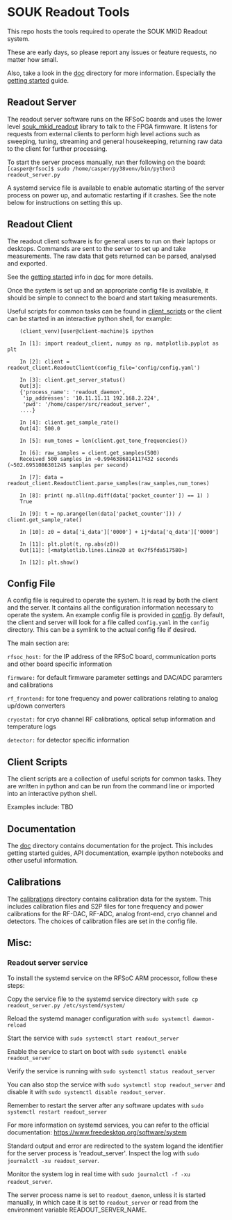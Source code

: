 # SOUK Readout Tools

This repo hosts the tools required to operate the SOUK MKID Readout system.

These are early days, so please report any issues or feature requests, no matter how small.

Also, take a look in the [doc](doc) directory for more information. Especially the [getting started](doc/getting_started.md) guide.

## Readout Server

The readout server software runs on the RFSoC boards and uses the lower level [souk_mkid_readout](https://github.com/realtimeradio/souk-firmware) library to talk to the FPGA firmware. It listens for requests from external clients to perform high level actions such as sweeping, tuning, streaming and general housekeeping, returning raw data to the client for further processing.

To start the server process manually, run ther following on the board: `[casper@rfsoc]$ sudo /home/casper/py38venv/bin/python3 readout_server.py`

A systemd service file is available to enable automatic starting of the server process on power up, and automatic restarting if it crashes. See the note below for instructions on setting this up.

## Readout Client

The readout client software is for general users to run on their laptops or desktops. Commands are sent to the server to set up and take measurements. The raw data that gets returned can be parsed, analysed and exported.

See the [getting started](doc/getting_started.md) info in [doc](doc) for more details.

Once the system is set up and an appropriate config file is available, it should be simple to connect to the board and start taking measurements.

Useful scripts for common tasks can be found in [client_scripts](client_scripts) or the client can be started in an interactive python shell, for example:

```
    (client_venv)[user@client-machine]$ ipython

    In [1]: import readout_client, numpy as np, matplotlib.pyplot as plt

    In [2]: client = readout_client.ReadoutClient(config_file='config/config.yaml')

    In [3]: client.get_server_status()
    Out[3]:
    {'process_name': 'readout_daemon',
     'ip_addresses': '10.11.11.11 192.168.2.224',
     'pwd': '/home/casper/src/readout_server',
    ....}

    In [4]: client.get_sample_rate()
    Out[4]: 500.0

    In [5]: num_tones = len(client.get_tone_frequencies())

    In [6]: raw_samples = client.get_samples(500)
    Received 500 samples in ~0.9946386814117432 seconds (~502.6951086301245 samples per second)

    In [7]: data = readout_client.ReadoutClient.parse_samples(raw_samples,num_tones)

    In [8]: print( np.all(np.diff(data['packet_counter']) == 1) )
    True

    In [9]: t = np.arange(len(data['packet_counter'])) / client.get_sample_rate()

    In [10]: z0 = data['i_data']['0000'] + 1j*data['q_data']['0000']

    In [11]: plt.plot(t, np.abs(z0))
    Out[11]: [<matplotlib.lines.Line2D at 0x7f5fda517580>]

    In [12]: plt.show()
```

## Config File

A config file is required to operate the system. It is read by both the client and the server. It contains all the configuration information necessary to operate the system. An example config file is provided in [config](config). By default, the client and server will look for a file called `config.yaml` in the `config` directory. This can be a symlink to the actual config file if desired.

The main section are:

`rfsoc_host:` for the IP address of the RFSoC board, communication ports and other board specific information

`firmware:` for default firmware parameter settings and DAC/ADC paramters and calibrations

`rf_frontend:` for tone frequency and power calibrations relating to analog up/down converters

`cryostat:` for cryo channel RF calibrations, optical setup information and temperature logs

`detector:` for detector specific information

## Client Scripts

The client scripts are a collection of useful scripts for common tasks. They are written in python and can be run from the command line or imported into an interactive python shell.

Examples include: TBD

## Documentation

The [doc](doc) directory contains documentation for the project. This includes getting started guides, API documentation, example ipython notebooks and other useful information.

## Calibrations

The [calibrations](calibrations) directory contains calibration data for the system. This includes calibration files and S2P files for tone frequency and power calibrations for the RF-DAC, RF-ADC, analog front-end, cryo channel and detectors. The choices of calibration files are set in the config file.

## Misc:

### Readout server service

To install the systemd service on the RFSoC ARM processor, follow these steps:

Copy the service file to the systemd service directory with `sudo cp readout_server.py /etc/systemd/system/`

Reload the systemd manager configuration with `sudo systemctl daemon-reload`

Start the service with `sudo systemctl start readout_server`

Enable the service to start on boot with `sudo systemctl enable readout_server`

Verify the service is running with `sudo systemctl status readout_server`

You can also stop the service with `sudo systemctl stop readout_server` and disable it with `sudo systemctl disable readout_server`.

Remember to restart the server after any software updates with `sudo systemctl restart readout_server`

For more information on systemd services, you can refer to the official documentation: https://www.freedesktop.org/software/system

Standard output and error are redirected to the system logand the identifier for the server process is 'readout_server'. Inspect the log with `sudo journalctl -xu readout_server`.

Monitor the system log in real time with `sudo journalctl -f -xu readout_server`.

The server process name is set to `readout_daemon`, unless it is started manually, in which case it is set to `readout_server` or read from the environment variable READOUT_SERVER_NAME.



[def]: URL